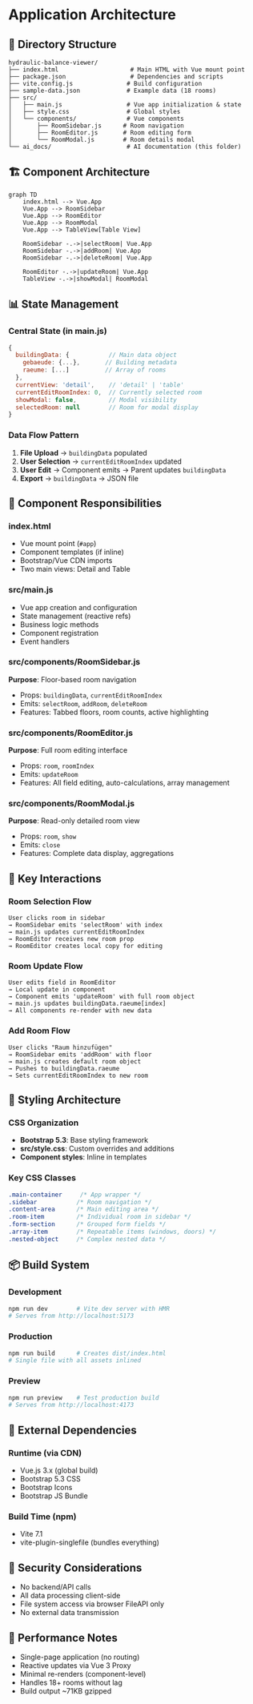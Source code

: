 # Application Architecture

## 📂 Directory Structure
```
hydraulic-balance-viewer/
├── index.html                    # Main HTML with Vue mount point
├── package.json                  # Dependencies and scripts
├── vite.config.js               # Build configuration
├── sample-data.json             # Example data (18 rooms)
├── src/
│   ├── main.js                  # Vue app initialization & state
│   ├── style.css                # Global styles
│   └── components/              # Vue components
│       ├── RoomSidebar.js      # Room navigation
│       ├── RoomEditor.js       # Room editing form
│       └── RoomModal.js        # Room details modal
└── ai_docs/                     # AI documentation (this folder)
```

## 🏗 Component Architecture

```mermaid
graph TD
    index.html --> Vue.App
    Vue.App --> RoomSidebar
    Vue.App --> RoomEditor
    Vue.App --> RoomModal
    Vue.App --> TableView[Table View]

    RoomSidebar -.->|selectRoom| Vue.App
    RoomSidebar -.->|addRoom| Vue.App
    RoomSidebar -.->|deleteRoom| Vue.App

    RoomEditor -.->|updateRoom| Vue.App
    TableView -.->|showModal| RoomModal
```

## 📊 State Management

### Central State (in main.js)
```javascript
{
  buildingData: {           // Main data object
    gebaeude: {...},       // Building metadata
    raeume: [...]          // Array of rooms
  },
  currentView: 'detail',    // 'detail' | 'table'
  currentEditRoomIndex: 0,  // Currently selected room
  showModal: false,         // Modal visibility
  selectedRoom: null        // Room for modal display
}
```

### Data Flow Pattern
1. **File Upload** → `buildingData` populated
2. **User Selection** → `currentEditRoomIndex` updated
3. **User Edit** → Component emits → Parent updates `buildingData`
4. **Export** → `buildingData` → JSON file

## 🧩 Component Responsibilities

### index.html
- Vue mount point (`#app`)
- Component templates (if inline)
- Bootstrap/Vue CDN imports
- Two main views: Detail and Table

### src/main.js
- Vue app creation and configuration
- State management (reactive refs)
- Business logic methods
- Component registration
- Event handlers

### src/components/RoomSidebar.js
**Purpose**: Floor-based room navigation
- Props: `buildingData`, `currentEditRoomIndex`
- Emits: `selectRoom`, `addRoom`, `deleteRoom`
- Features: Tabbed floors, room counts, active highlighting

### src/components/RoomEditor.js
**Purpose**: Full room editing interface
- Props: `room`, `roomIndex`
- Emits: `updateRoom`
- Features: All field editing, auto-calculations, array management

### src/components/RoomModal.js
**Purpose**: Read-only detailed room view
- Props: `room`, `show`
- Emits: `close`
- Features: Complete data display, aggregations

## 🔄 Key Interactions

### Room Selection Flow
```
User clicks room in sidebar
→ RoomSidebar emits 'selectRoom' with index
→ main.js updates currentEditRoomIndex
→ RoomEditor receives new room prop
→ RoomEditor creates local copy for editing
```

### Room Update Flow
```
User edits field in RoomEditor
→ Local update in component
→ Component emits 'updateRoom' with full room object
→ main.js updates buildingData.raeume[index]
→ All components re-render with new data
```

### Add Room Flow
```
User clicks "Raum hinzufügen"
→ RoomSidebar emits 'addRoom' with floor
→ main.js creates default room object
→ Pushes to buildingData.raeume
→ Sets currentEditRoomIndex to new room
```

## 🎨 Styling Architecture

### CSS Organization
- **Bootstrap 5.3**: Base styling framework
- **src/style.css**: Custom overrides and additions
- **Component styles**: Inline in templates

### Key CSS Classes
```css
.main-container     /* App wrapper */
.sidebar           /* Room navigation */
.content-area      /* Main editing area */
.room-item         /* Individual room in sidebar */
.form-section      /* Grouped form fields */
.array-item        /* Repeatable items (windows, doors) */
.nested-object     /* Complex nested data */
```

## 📦 Build System

### Development
```bash
npm run dev        # Vite dev server with HMR
# Serves from http://localhost:5173
```

### Production
```bash
npm run build      # Creates dist/index.html
# Single file with all assets inlined
```

### Preview
```bash
npm run preview    # Test production build
# Serves from http://localhost:4173
```

## 🔌 External Dependencies

### Runtime (via CDN)
- Vue.js 3.x (global build)
- Bootstrap 5.3 CSS
- Bootstrap Icons
- Bootstrap JS Bundle

### Build Time (npm)
- Vite 7.1
- vite-plugin-singlefile (bundles everything)

## 🔐 Security Considerations
- No backend/API calls
- All data processing client-side
- File system access via browser FileAPI only
- No external data transmission

## 🚀 Performance Notes
- Single-page application (no routing)
- Reactive updates via Vue 3 Proxy
- Minimal re-renders (component-level)
- Handles 18+ rooms without lag
- Build output ~71KB gzipped